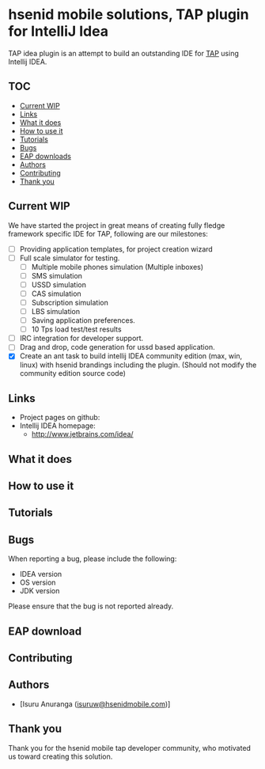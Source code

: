 # hsenid mobile solutions, TAP plugin for IntelliJ Idea

TAP idea plugin is an attempt to build an outstanding IDE for
[TAP](http://www.hsenidmobile.com/telco-application-platform/) using Intellij IDEA.


## TOC

+ [Current WIP](#current-wip)
+ [Links](#links)
+ [What it does](#what-it-does)
+ [How to use it](#how-to-use-it)
+ [Tutorials](#tutorials)
+ [Bugs](#bugs)
+ [EAP downloads](#eap-download)
+ [Authors](#authors)
+ [Contributing](#contributing)
+ [Thank you](#thank-you)

## Current WIP

We have started the project in great means of creating fully fledge framework specific IDE for TAP, following are our milestones:

+ [ ] Providing application templates, for project creation wizard
+ [ ] Full scale simulator for testing.
    + [ ] Multiple mobile phones simulation (Multiple inboxes)
    + [ ] SMS simulation
    + [ ] USSD simulation
    + [ ] CAS simulation
    + [ ] Subscription simulation
    + [ ] LBS simulation
    + [ ] Saving application preferences.
    + [ ] 10 Tps load test/test results
+ [ ] IRC integration for developer support.
+ [ ] Drag and drop, code generation for ussd based application.
+ [x] Create an ant task to build intellij IDEA community edition (max, win, linux) with hsenid brandings including the plugin. (Should not modify the community edition source code)

## Links

+ Project pages on github:
+ Intellij IDEA homepage:
    + <http://www.jetbrains.com/idea/>

## What it does


## How to use it

## Tutorials

## Bugs

When reporting a bug, please include the following:
- IDEA version
- OS version
- JDK version

Please ensure that the bug is not reported already.

## EAP download

## Contributing

## Authors

+ [Isuru Anuranga (isuruw@hsenidmobile.com)]

## Thank you

Thank you for the hsenid mobile tap developer community, who motivated us toward creating this solution.
